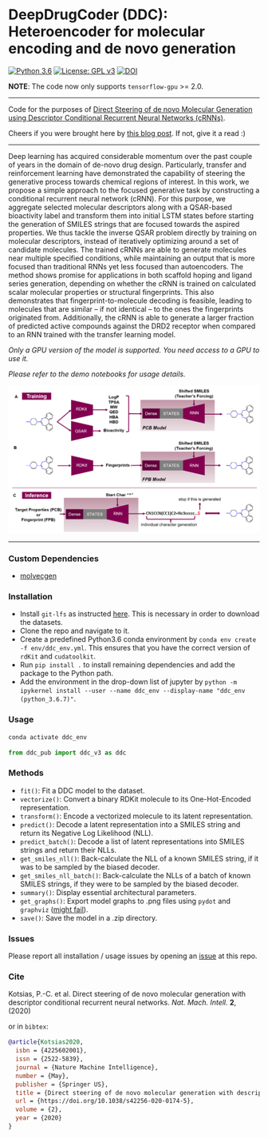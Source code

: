 # DeepDrugCoder (DDC): Heteroencoder for molecular encoding and de novo generation
[![Python 3.6](https://img.shields.io/badge/python-3.6-yellow.svg)](https://www.python.org/downloads/release/python-367/)
[![License: GPL v3](https://img.shields.io/badge/License-MIT-blue.svg)](https://opensource.org/licenses/MIT) [![DOI](https://zenodo.org/badge/189198308.svg)](https://zenodo.org/badge/latestdoi/189198308)


**NOTE**: The code now only supports `tensorflow-gpu` >= 2.0.
___

Code for the purposes of [Direct Steering of de novo Molecular Generation using Descriptor Conditional Recurrent Neural Networks (cRNNs)](https://www.nature.com/articles/s42256-020-0174-5).

Cheers if you were brought here by [this blog post](https://www.wildcardconsulting.dk/master-your-molecule-generator-2-direct-steering-of-conditional-recurrent-neural-networks-crnns/). If not, give it a read :)
___

Deep learning has acquired considerable momentum over the past couple of years in the domain of de-novo drug design. Particularly, transfer and reinforcement learning have demonstrated the capability of steering the generative process towards chemical regions of interest. In this work, we propose a simple approach to the focused generative task by constructing a conditional recurrent neural network (cRNN). For this purpose, we aggregate selected molecular descriptors along with a QSAR-based bioactivity label and transform them into initial LSTM states before starting the generation of SMILES strings that are focused towards the aspired properties. We thus tackle the inverse QSAR problem directly by training on molecular descriptors, instead of iteratively optimizing around a set of candidate molecules. The trained cRNNs are able to generate molecules near multiple specified conditions, while maintaining an output that is more focused than traditional RNNs yet less focused than autoencoders. The method shows promise for applications in both scaffold hoping and ligand series generation, depending on whether the cRNN is trained on calculated scalar molecular properties or structural fingerprints. This also demonstrates that fingerprint-to-molecule decoding is feasible, leading to molecules that are similar – if not identical – to the ones the fingerprints originated from. Additionally, the cRNN is able to generate a larger fraction of predicted active compounds against the DRD2 receptor when compared to an RNN trained with the transfer learning model.

*Only a GPU version of the model is supported. You need access to a GPU to use it.*

*Please refer to the demo notebooks for usage details.*

![Figure from manuscript](figures/model.png)

___

### Custom Dependencies
- [molvecgen](https://github.com/EBjerrum/molvecgen)

### Installation
- Install `git-lfs` as instructed [here](https://github.com/git-lfs/git-lfs/wiki/Installation). This is necessary in order to download the datasets.
- Clone the repo and navigate to it.
- Create a predefined Python3.6 conda environment by `conda env create -f env/ddc_env.yml`. This ensures that you have the correct version of `rdKit` and `cudatoolkit`.
- Run `pip install .` to install remaining dependencies and add the package to the Python path.
- Add the environment in the drop-down list of jupyter by `python -m ipykernel install --user --name ddc_env --display-name "ddc_env (python_3.6.7)"`.

### Usage
``` bash
conda activate ddc_env
```

```python
from ddc_pub import ddc_v3 as ddc
```

### Methods
- `fit()`: Fit a DDC model to the dataset.
- `vectorize()`: Convert a binary RDKit molecule to its One-Hot-Encoded representation.
- `transform()`: Encode a vectorized molecule to its latent representation.
- `predict()`: Decode a latent representation into a SMILES string and return its Negative Log Likelihood (NLL).
- `predict_batch()`: Decode a list of latent representations into SMILES strings and return their NLLs.
- `get_smiles_nll()`: Back-calculate the NLL of a known SMILES string, if it was to be sampled by the biased decoder.
- `get_smiles_nll_batch()`: Back-calculate the NLLs of a batch of known SMILES strings, if they were to be sampled by the biased decoder.
- `summary()`: Display essential architectural parameters.
- `get_graphs()`: Export model graphs to .png files using `pydot` and `graphviz` ([might fail](https://github.com/AppliedDataSciencePartners/DeepReinforcementLearning/issues/3)).
- `save()`: Save the model in a .zip directory.

### Issues
Please report all installation / usage issues by opening an [issue](https://github.com/pcko1/Deep-Drug-Coder/issues) at this repo.

### Cite
Kotsias, P.-C. et al. Direct steering of de novo molecular generation with descriptor conditional recurrent neural networks. *Nat. Mach. Intell.* **2**, (2020)

or in `bibtex`:

```bibtex
@article{Kotsias2020,
  isbn = {4225602001},
  issn = {2522-5839},
  journal = {Nature Machine Intelligence},
  number = {May},
  publisher = {Springer US},
  title = {Direct steering of de novo molecular generation with descriptor conditional recurrent neural networks},
  url = {https://doi.org/10.1038/s42256-020-0174-5},
  volume = {2},
  year = {2020}
}
```
